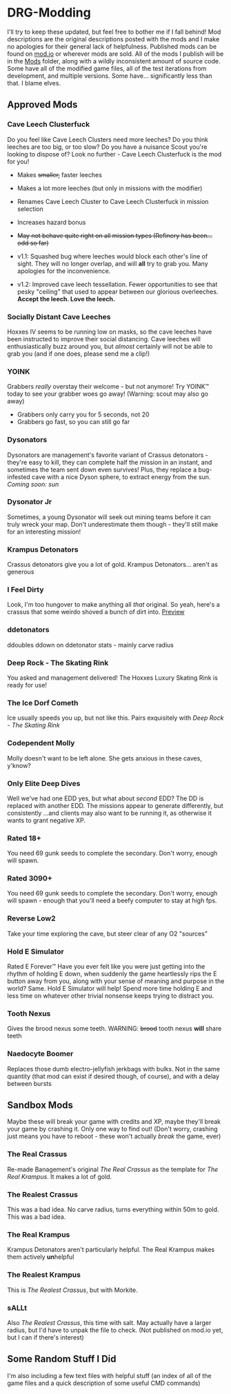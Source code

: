 # DRG-Modding
I'll try to keep these updated, but feel free to bother me if I fall behind! Mod descriptions are the original descriptions posted with the mods and I make no apologies for their general lack of helpfulness. Published mods can be found on [mod.io](https://mod.io/members/theinevitableluke) or wherever mods are sold. All of the mods I publish will be in the [Mods](https://github.com/TheInevitableLuke/DRG-Modding/Mods) folder, along with a wildly inconsistent amount of source code. Some have all of the modified game files, all of the test iterations from development, and multiple versions. Some have... significantly less than that. I blame elves.

## Approved Mods

### Cave Leech Clusterfuck
Do you feel like Cave Leech Clusters need more leeches? Do you think leeches are too big, or too slow? Do you have a nuisance Scout you're looking to dispose of? Look no further - Cave Leech Clusterfuck is the mod for you!
- Makes ~~smaller,~~ faster leeches
- Makes a lot more leeches (but only in missions with the modifier)
- Renames Cave Leech Cluster to Cave Leech Clusterfuck in mission selection
- Increases hazard bonus
- ~~May not behave quite right on all mission types (Refinery has been... odd so far)~~

- v1.1: Squashed bug where leeches would block each other's line of sight. They will no longer overlap, and will **all** try to grab you. Many apologies for the inconvenience.
- v1.2: Improved cave leech tessellation. Fewer opportunities to see that pesky "ceiling" that used to appear between our glorious overleeches. **Accept the leech. Love the leech.**

### Socially Distant Cave Leeches
Hoxxes IV seems to be running low on masks, so the cave leeches have been instructed to improve their social distancing. Cave leeches will enthusiastically buzz around you, but _almost_ certainly will not be able to grab you (and if one does, please send me a clip!)

### YOINK
Grabbers _really_ overstay their welcome - but not anymore! Try YOINK™️ today to see your grabber woes go away! (Warning: scout may also go away)
- Grabbers only carry you for 5 seconds, not 20
- Grabbers go fast, so you can still go far

### Dysonators
Dysonators are management's favorite variant of Crassus detonators - they're easy to kill, they can complete half the mission in an instant, and sometimes the team sent down even survives! Plus, they replace a bug-infested cave with a nice Dyson sphere, to extract energy from the sun. _Coming soon: sun_

### Dysonator Jr
Sometimes, a young Dysonator will seek out mining teams before it can truly wreck your map. Don't underestimate them though - they'll still make for an interesting mission!

### Krampus Detonators
Crassus detonators give you a lot of gold. Krampus Detonators... aren't as generous

### I Feel Dirty
Look, I'm too hungover to make anything all _that_ original. So yeah, here's a crassus that some weirdo shoved a bunch of dirt into. [Preview](https://www.youtube.com/watch?v=zs5RV4GW01U)

### ddetonators
ddoubles ddown on ddetonator stats - mainly carve radius

### Deep Rock - The Skating Rink
You asked and management delivered! The Hoxxes Luxury Skating Rink is ready for use!

### The Ice Dorf Cometh
Ice usually speeds you up, but not like this. Pairs exquisitely with _Deep Rock - The Skating Rink_

### Codependent Molly
Molly doesn't want to be left alone. She gets anxious in these caves, y'know?

### Only Elite Deep Dives
Well we've had one EDD yes, but what about _second_ EDD?
The DD is replaced with another EDD. The missions appear to generate differently, but consistently ...and clients may also want to be running it, as otherwise it wants to grant negative XP.

### Rated 18+
You need 69 gunk seeds to complete the secondary. Don't worry, enough will spawn.

### Rated 3090+
You need 69 gunk seeds to complete the secondary. Don't worry, enough will spawn - enough that you'll need a beefy computer to stay at high fps.

### Reverse Low2
Take your time exploring the cave, but steer clear of any O2 "sources"

### Hold E Simulator
Rated E Forever™️
Have you ever felt like you were just getting into the rhythm of holding E down, when suddenly the game heartlessly rips the E button away from you, along with your sense of meaning and purpose in the world? Same. Hold E Simulator will help! Spend more time holding E and less time on whatever other trivial nonsense keeps trying to distract you.

### Tooth Nexus
Gives the brood nexus some teeth.
WARNING: ~~brood~~ tooth nexus **will** share teeth

### Naedocyte Boomer
Replaces those dumb electro-jellyfish jerkbags with bulks. Not in the same quantity (that mod can exist if desired though, of course), and with a delay between bursts


## Sandbox Mods
Maybe these will break your game with credits and XP, maybe they'll break your game by crashing it. Only one way to find out! (Don't worry, crashing just means you have to reboot - these won't actually _break_ the game, ever)

### The Real Crassus
Re-made Banagement's original _The Real Crassus_ as the template for _The Real Krampus_. It makes a lot of gold.

### The Realest Crassus
This was a bad idea. No carve radius, turns everything within 50m to gold. This was a bad idea.

### The Real Krampus
Krampus Detonators aren't particularly helpful. The Real Krampus makes them actively **un**helpful

### The Realest Krampus
This is _The Realest Crassus_, but with Morkite.

### sALLt
Also _The Realest Crassus_, this time with salt. May actually have a larger radius, but I'd have to unpak the file to check. (Not published on mod.io yet, but I can if there's interest)

## Some Random Stuff I Did
I'm also including a few text files with helpful stuff (an index of all of the game files and a quick description of some useful CMD commands)